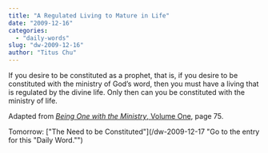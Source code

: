 ```yaml
---
title: "A Regulated Living to Mature in Life"
date: "2009-12-16"
categories: 
  - "daily-words"
slug: "dw-2009-12-16"
author: "Titus Chu"
---
```


If you desire to be constituted as a prophet, that is, if you desire to be constituted with the ministry of God’s word, then you must have a living that is regulated by the divine life. Only then can you be constituted with the ministry of life.

Adapted from [_Being One with the Ministry_, Volume One](/book-one-with-the-ministry-vol-1/ "Go to the entry for this book."), page 75.

Tomorrow: ["The Need to be Constituted"](/dw-2009-12-17 "Go to the entry for this "Daily Word."")
